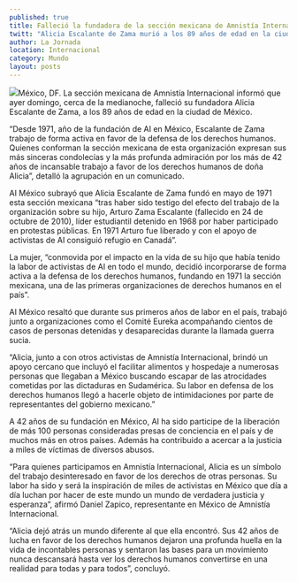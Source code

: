 ```yaml
---
published: true
title: Falleció la fundadora de la sección mexicana de Amnistía Internacional
twitt: "Alicia Escalante de Zama murió a los 89 años de edad en la ciudad de México. “Es un símbolo del trabajo desinteresado en favor de los derechos de otras personas”, destacó la organización."
author: La Jornada
location: Internacional
category: Mundo
layout: posts
---
```


![](http://i.imgur.com/moApeiOm.jpg)México, DF. La sección mexicana de Amnistía Internacional informó que ayer domingo, cerca de la medianoche, falleció su fundadora Alicia Escalante de Zama, a los 89 años de edad en la ciudad de México.

“Desde 1971, año de la fundación de AI en México, Escalante de Zama trabajo de forma activa en favor de la defensa de los derechos humanos. Quienes conforman la sección mexicana de esta organización expresan sus más sinceras condolecías y la más profunda admiración por los más de 42 años de incansable trabajo a favor de los derechos humanos de doña Alicia”, detalló la agrupación en un comunicado.

AI México subrayó que Alicia Escalante de Zama fundó en mayo de 1971 esta sección mexicana “tras haber sido testigo del efecto del trabajo de la organización sobre su hijo, Arturo Zama Escalante (fallecido en 24 de octubre de 2010), líder estudiantil detenido en 1968 por haber participado en protestas públicas. En 1971 Arturo fue liberado y con el apoyo de activistas de AI consiguió refugio en Canadá”.

La mujer, “conmovida por el impacto en la vida de su hijo que había tenido la labor de activistas de AI en todo el mundo, decidió incorporarse de forma activa a la defensa de los derechos humanos, fundando en 1971 la sección mexicana, una de las primeras organizaciones de derechos humanos en el país”.

AI México resaltó que durante sus primeros años de labor en el país, trabajó junto a organizaciones como el Comité Eureka acompañando cientos de casos de personas detenidas y desaparecidas durante la llamada guerra sucia.

“Alicia, junto a con otros activistas de Amnistía Internacional, brindó un apoyo cercano que incluyó el facilitar alimentos y hospedaje a numerosas personas que llegaban a México buscando escapar de las atrocidades cometidas por las dictaduras en Sudamérica. Su labor en defensa de los derechos humanos llegó a hacerle objeto de intimidaciones por parte de representantes del gobierno mexicano.”

A 42 años de su fundación en México, AI ha sido participe de la liberación de más 100 personas consideradas presas de conciencia en el país y de muchos más en otros países. Además ha contribuido a acercar a la justicia a miles de víctimas de diversos abusos.

“Para quienes participamos en Amnistía Internacional, Alicia es un símbolo del trabajo desinteresado en favor de los derechos de otras personas. Su labor ha sido y será la inspiración de miles de activistas en México que día a día luchan por hacer de este mundo un mundo de verdadera justicia y esperanza”, afirmó Daniel Zapico, representante en México de Amnistía Internacional.

“Alicia dejó atrás un mundo diferente al que ella encontró. Sus 42 años de lucha en favor de los derechos humanos dejaron una profunda huella en la vida de incontables personas y sentaron las bases para un movimiento nunca descansará hasta ver los derechos humanos convertirse en una realidad para todas y para todos”, concluyó.
